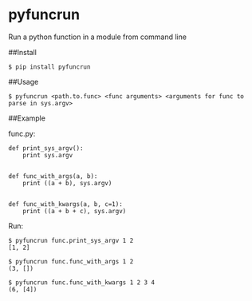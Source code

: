 pyfuncrun
=========

Run a python function in a module from command line

##Install

    $ pip install pyfuncrun

##Usage

    $ pyfuncrun <path.to.func> <func arguments> <arguments for func to parse in sys.argv>


##Example

func.py:

    def print_sys_argv():
        print sys.argv


    def func_with_args(a, b):
        print ((a + b), sys.argv)


    def func_with_kwargs(a, b, c=1):
        print ((a + b + c), sys.argv)

Run:

    $ pyfuncrun func.print_sys_argv 1 2
    [1, 2]

    $ pyfuncrun func.func_with_args 1 2
    (3, [])

    $ pyfuncrun func.func_with_kwargs 1 2 3 4
    (6, [4])
